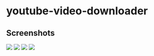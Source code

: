 # youtube-video-downloader
<h2>Screenshots</h2>

<img src="assets2/sempro1" />
<img src="assets2/sempro2" />
<img src="assets2/sempro3" />
<img src="assets2/sempro4" />